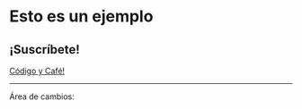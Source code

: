 # Esto es un ejemplo

## ¡Suscríbete!

[Código y Café!](https://www.youtube.com/CodigoyCafe)

---------------------------------------------------------
Área de cambios:

